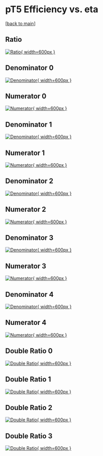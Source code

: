# pT5 Efficiency vs. eta

[[back to main](./)]



## Ratio

[![Ratio](../mtv/var/pT5_vtr_13_1_eff_eta.png){ width=600px }](../mtv/var/pT5_vtr_13_1_eff_eta.pdf)

## Denominator 0

[![Denominator](../mtv/den/pT5_vtr_13_1_eff_eta_den0.png){ width=600px }](../mtv/den/pT5_vtr_13_1_eff_eta_den0.pdf)

## Numerator 0

[![Numerator](../mtv/num/pT5_vtr_13_1_eff_eta_num0.png){ width=600px }](../mtv/num/pT5_vtr_13_1_eff_eta_num0.pdf)

## Denominator 1

[![Denominator](../mtv/den/pT5_vtr_13_1_eff_eta_den1.png){ width=600px }](../mtv/den/pT5_vtr_13_1_eff_eta_den1.pdf)

## Numerator 1

[![Numerator](../mtv/num/pT5_vtr_13_1_eff_eta_num1.png){ width=600px }](../mtv/num/pT5_vtr_13_1_eff_eta_num1.pdf)

## Denominator 2

[![Denominator](../mtv/den/pT5_vtr_13_1_eff_eta_den2.png){ width=600px }](../mtv/den/pT5_vtr_13_1_eff_eta_den2.pdf)

## Numerator 2

[![Numerator](../mtv/num/pT5_vtr_13_1_eff_eta_num2.png){ width=600px }](../mtv/num/pT5_vtr_13_1_eff_eta_num2.pdf)

## Denominator 3

[![Denominator](../mtv/den/pT5_vtr_13_1_eff_eta_den3.png){ width=600px }](../mtv/den/pT5_vtr_13_1_eff_eta_den3.pdf)

## Numerator 3

[![Numerator](../mtv/num/pT5_vtr_13_1_eff_eta_num3.png){ width=600px }](../mtv/num/pT5_vtr_13_1_eff_eta_num3.pdf)

## Denominator 4

[![Denominator](../mtv/den/pT5_vtr_13_1_eff_eta_den4.png){ width=600px }](../mtv/den/pT5_vtr_13_1_eff_eta_den4.pdf)

## Numerator 4

[![Numerator](../mtv/num/pT5_vtr_13_1_eff_eta_num4.png){ width=600px }](../mtv/num/pT5_vtr_13_1_eff_eta_num4.pdf)

## Double Ratio 0

[![Double Ratio](../mtv/ratio/pT5_vtr_13_1_eff_eta_ratio0.png){ width=600px }](../mtv/ratio/pT5_vtr_13_1_eff_eta_ratio0.pdf)

## Double Ratio 1

[![Double Ratio](../mtv/ratio/pT5_vtr_13_1_eff_eta_ratio1.png){ width=600px }](../mtv/ratio/pT5_vtr_13_1_eff_eta_ratio1.pdf)

## Double Ratio 2

[![Double Ratio](../mtv/ratio/pT5_vtr_13_1_eff_eta_ratio2.png){ width=600px }](../mtv/ratio/pT5_vtr_13_1_eff_eta_ratio2.pdf)

## Double Ratio 3

[![Double Ratio](../mtv/ratio/pT5_vtr_13_1_eff_eta_ratio3.png){ width=600px }](../mtv/ratio/pT5_vtr_13_1_eff_eta_ratio3.pdf)

